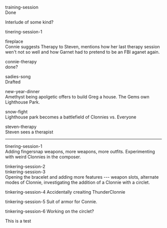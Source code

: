 
training-session  
  Done

Interlude of some kind?

tinering-session-1  

fireplace  
  Connie suggests Therapy to Steven, mentions how
  her last therapy session wen't not so well and how
  Garnet had to pretend to be an FBI aganet again.

connie-therapy  
  done?

sadies-song  
  Drafted

new-year-dinner  
  Amethyst being apolgetic offers to build Greg a house.
  The Gems own Lighthouse Park.

snow-fight  
  Lighthouse park becomes a battlefield of Clonnies vs. Everyone

steven-therapy  
  Steven sees a therapist

-----

tinering-session-1  
  Adding fingersnap weapons, more weapons, more outfits.
  Experimenting with weird Clonnies in the composer.

tinkering-session-2  
tinkering-session-3  
  Opening the bracelet and adding more features ---
  weapon slots, alternate modes of Clonnie, investigating
  the addition of a Clonnie with a circlet.

tinkering-session-4
  Accidentally creaiting ThunderClonnie

tinkering-session-5
  Suit of armor for Connie.
 
tinkering-session-6
  Working on the circlet?

This is a test
